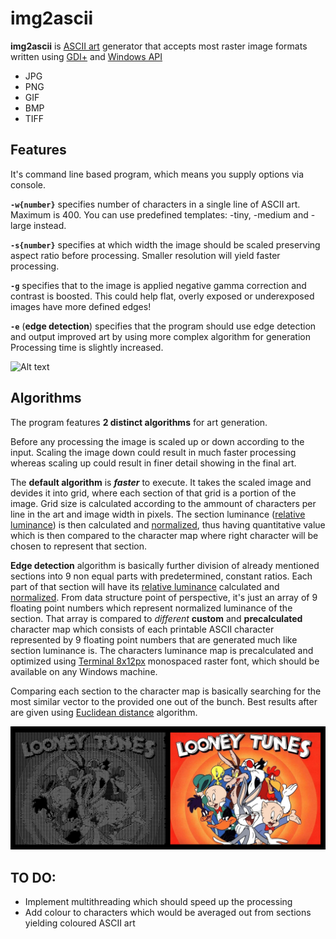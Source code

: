 # img2ascii
**img2ascii** is [ASCII art] generator that accepts most raster image formats written using [GDI+] and [Windows API]

- JPG
- PNG
- GIF
- BMP
- TIFF

## Features
It's command line based program, which means you supply options via console.

**`-w{number}`** specifies number of characters in a single line of ASCII art. Maximum is 400. You can use predefined templates: 
-tiny, -medium and -large instead.

**`-s{number}`** specifies at which width the image should be scaled preserving aspect ratio before processing. 
Smaller resolution will yield faster processing.

**`-g`** specifies that to the image is applied negative gamma correction and contrast is boosted. 
This could help flat, overly exposed or underexposed images have more defined edges!

**`-e`** (**edge detection**) specifies that the program should use edge detection and output improved art by using more complex algorithm for generation Processing time is slightly increased.


![Alt text](resources/example_1.png?raw=true)

## Algorithms
The program features **2 distinct algorithms** for art generation.

Before any processing the image is scaled up or down according to the input. Scaling the image down could result in much faster processing whereas scaling up could
result in finer detail showing in the final art.

The **default algorithm** is ***faster*** to execute. It takes the scaled image and devides it into grid, where each section of that grid is a portion of the image.
Grid size is calculated according to the ammount of characters per line in the art and image width in pixels.
The section luminance ([relative luminance]) is then calculated and [normalized], thus having quantitative value which is then compared to the
character map where right character will be chosen to represent that section.

**Edge detection** algorithm is basically further division of already mentioned sections into 9 non equal parts with predetermined, constant ratios.
Each part of that section will have its [relative luminance] calculated and [normalized]. From data structure point of perspective, it's just an array of 9 floating point
numbers which represent normalized luminance of the section.
That array is compared to *different* __**custom**__ and **precalculated** character map which consists of each printable ASCII character represented by
9 floating point numbers that are generated much like section luminance is. The characters luminance map is precalculated and optimized using [Terminal 8x12px] monospaced raster font, which should be available on any Windows machine.

Comparing each section to the character map is basically searching for the most similar vector to the provided one out of the bunch.
Best results after are given using [Euclidean distance] algorithm.

![Alt text](resources/example_2.png?raw=true)

## TO DO:
- Implement multithreading which should speed up the processing
- Add colour to characters which would be averaged out from sections yielding coloured ASCII art

[ASCII art]: <https://en.wikipedia.org/wiki/ASCII_art>
[GDI+]: <https://en.wikipedia.org/wiki/Graphics_Device_Interface>
[Windows API]: <https://en.wikipedia.org/wiki/Windows_API>
[relative luminance]: <https://en.wikipedia.org/wiki/Relative_luminance>
[normalized]: <https://en.wikipedia.org/wiki/Normalized_number>
[Euclidean distance]: <https://en.wikipedia.org/wiki/Euclidean_distance>
[Terminal 8x12px]: <https://en.wikipedia.org/wiki/Terminal_(typeface)>

